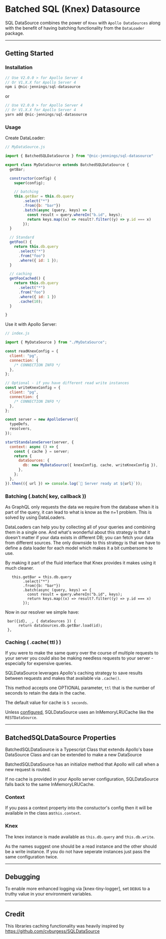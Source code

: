 # Batched SQL (Knex) Datasource

SQL DataSource combines the power of `Knex` with `Apollo DataSources` along with the benefit of having batching functionality from the `DataLoader` package.

---

## Getting Started

### Installation

```js
// Use V2.0.0 > for Apollo Server 4
// Or V1.X.X for Apollo Server 4
npm i @nic-jennings/sql-datasource
```

or

```js
// Use V2.0.0 > for Apollo Server 4
// Or V1.X.X for Apollo Server 4
yarn add @nic-jennings/sql-datasource
```

### Usage

Create DataLoader:

```js
// MyDataSource.js

import { BatchedSQLDataSource } from "@nic-jennings/sql-datasource"

export class MyDataSource extends BatchedSQLDataSource {
  getBar;

  constructor(config) {
    super(config);

    // batching
    this.getBar = this.db.query
        .select("*")
        .from({b: "bar"})
        .batch(async (query, keys) => {
          const result = query.whereIn("b.id", keys);
          return keys.map((x) => result?.filter((y) => y.id === x)
        });
  }

  // Standard
  getFoo() {
    return this.db.query
      .select("*")
      .from("foo")
      .where({ id: 1 });
  }

  // caching
  getFooCached() {
    return this.db.query
      .select("*")
      .from("foo")
      .where({ id: 1 })
      .cache(10);
  }

}
```

Use it with Apollo Server:

```js
// index.js

import { MyDataSource } from "./MyDataSource";

const readKnexConfig = {
  client: "pg",
  connection: {
    /* CONNECTION INFO */
  },
};

// Optional - if you have different read write instances
const writeKnexConfig = {
  client: "pg",
  connection: {
    /* CONNECTION INFO */
  },
};

const server = new ApolloServer({
  typeDefs,
  resolvers,
});

startStandaloneServer(server, {
  context: async () => {
    const { cache } = server;
    return {
      dataSources: {
        db: new MyDataSource({ knexConfig, cache, writeKnexConfig }),
      },
    };
  },
}).then(({ url }) => console.log(`🚀 Server ready at ${url}`));
```

### Batching (.batch( key, callback ))

As GraphQL only requests the data we require from the database when it is part of the query, it can lead to what is know as the n+1 problem. This is solved by using DataLoaders.

DataLoaders can help you by collecting all of your queries and combining them in a single one. And what's wonderful about this strategy is that it doesn't matter if your data exists in different DB; you can fetch your data from different sources. The only downside to this strategy is that we have to define a data loader for each model which makes it a bit cumbersome to use.

By making it part of the fluid interface that Knex provides it makes using it much cleaner.

```
   this.getBar = this.db.query
        .select("*")
        .from({b: "bar"})
        .batch(async (query, keys) => {
          const result = query.whereIn("b.id", keys);
          return keys.map((x) => result?.filter((y) => y.id === x)
        });
```

Now in our resolver we simple have:

```
 bar({id}, _, { dataSources }) {
      return dataSources.db.getBar.load(id);
 },
```

### Caching ( .cache( ttl ) )

If you were to make the same query over the course of multiple requests to your server you could also be making needless requests to your server - especially for expensive queries.

SQLDataSource leverages Apollo's caching strategy to save results between requests and makes that available via `.cache()`.

This method accepts one OPTIONAL parameter, `ttl` that is the number of seconds to retain the data in the cache.

The default value for cache is `5 seconds`.

Unless [configured](https://www.apollographql.com/docs/apollo-server/data/data-sources/#using-memcachedredis-as-a-cache-storage-backend), SQLDataSource uses an InMemoryLRUCache like the `RESTDataSource`.

---

## BatchedSQLDataSource Properties

BatchedSQLDataSource is a Typescript Class that extends Apollo's base DataSource Class and can be extended to make a new DataSource

BatchedSQLDataSource has an initialize method that Apollo will call when a new request is routed.

If no cache is provided in your Apollo server configuration, SQLDataSource falls back to the same InMemoryLRUCache.

### Context

If you pass a context property into the constuctor's config then it will be available in the class as`this.context`.

### Knex

The knex instance is made available as `this.db.query` and `this.db.write`.

As the names suggest one should be a read instance and the other should be a write instance. If you do not have seperate instances just pass the same configuration twice.

---

## Debugging

To enable more enhanced logging via [knex-tiny-logger], set `DEBUG` to a truthy value in your environment variables.

---

## Credit

This libraries caching functionality was heavily inspired by https://github.com/cvburgess/SQLDataSource
